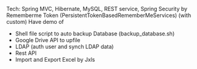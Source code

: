 Tech: Spring MVC, Hibernate, MySQL, REST service, Spring Security by Rememberme Token (PersistentTokenBasedRememberMeServices) (with custom)
Have demo of
- Shell file script to auto backup Database (backup_database.sh)
- Google Drive API to upfile
- LDAP (auth user and synch LDAP data)
- Rest API
- Import and Export Excel by Jxls
